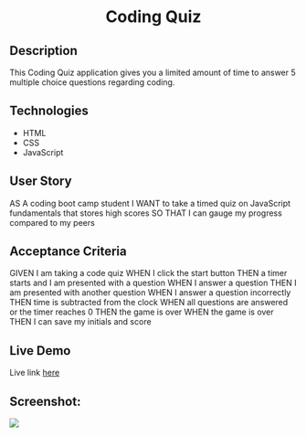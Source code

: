 <h1 align="center">Coding Quiz</h1> 

## Description
This Coding Quiz application gives you a limited amount of time to answer 5 multiple choice questions regarding coding.

## Technologies
* HTML
* CSS
* JavaScript


## User Story
AS A coding boot camp student
I WANT to take a timed quiz on JavaScript fundamentals that stores high scores
SO THAT I can gauge my progress compared to my peers

## Acceptance Criteria
GIVEN I am taking a code quiz
WHEN I click the start button
THEN a timer starts and I am presented with a question
WHEN I answer a question
THEN I am presented with another question
WHEN I answer a question incorrectly
THEN time is subtracted from the clock
WHEN all questions are answered or the timer reaches 0
THEN the game is over
WHEN the game is over
THEN I can save my initials and score

## Live Demo  
Live link [here](https://brianlockerbie.github.io/coding-quiz)

## Screenshot: 


<img src="./assets/images/code-quiz.png">